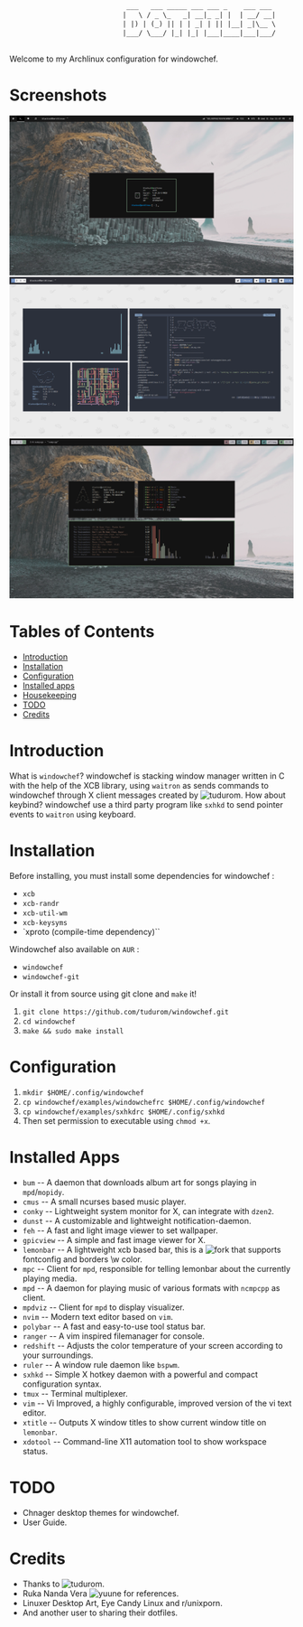 ```

						 	 ___   ___ _____ ___ ___ _    ___ ___ 
							|   \ / _ \_   _| __|_ _| |  | __/ __|
							| |) | (_) || | | _| | || |__| _|\__ \
							|___/ \___/ |_| |_| |___|____|___|___/
                                      

```

Welcome to my Archlinux configuration for windowchef.

Screenshots
===============

![scrot](img/chef.png)
![scrot1](img/chef-arc.png)
![scrot2](img/pebble.png)

Tables of Contents
====================
- [Introduction](#dotfiles)
- [Installation](#managing)
- [Configuration](#installing)
- [Installed apps](#how-it-works)
- [Housekeeping](#tldr)
- [TODO](#my-shell)
- [Credits](#vim)


Introduction
===============

What is `windowchef`? windowchef is stacking window manager written in C with the help of the XCB library,
using `waitron` as sends commands to windowchef through X client messages created by ![tudurom](https://github.com/tudurom/).
How about keybind? windowchef use a third party program like `sxhkd` to send pointer events to `waitron` using keyboard.

Installation
===============

Before installing, you must install some dependencies for windowchef :
* `xcb`
* `xcb-randr`
* `xcb-util-wm`
* `xcb-keysyms`
* `xproto (compile-time dependency)``

Windowchef also available on `AUR` :
* `windowchef`
* `windowchef-git`

Or install it from source using git clone and `make` it!
1. `git clone https://github.com/tudurom/windowchef.git`
2. `cd windowchef`
3. `make && sudo make install`

Configuration
===============

1. `mkdir $HOME/.config/windowchef`
2. `cp windowchef/examples/windowchefrc $HOME/.config/windowchef`
3. `cp windowchef/examples/sxhkdrc $HOME/.config/sxhkd`
4. Then set permission to executable using `chmod +x`.

Installed Apps
===============

* `bum` -- A daemon that downloads album art for songs playing in `mpd`/`mopidy`.
* `cmus` -- A small ncurses based music player.
* `conky` -- Lightweight system monitor for X, can integrate with `dzen2`.
* `dunst` -- A customizable and lightweight notification-daemon.
* `feh` -- A fast and light image viewer to set wallpaper.
* `gpicview` -- A simple and fast image viewer for X.
* `lemonbar` -- A lightweight xcb based bar, this is a ![fork](https://github.com/dark-yux/bar) that supports fontconfig and borders \w color.
* `mpc` -- Client for `mpd`, responsible for telling lemonbar about the currently playing media.
* `mpd` -- A daemon for playing music of various formats with `ncmpcpp` as client.
* `mpdviz` -- Client for `mpd` to display visualizer.
* `nvim` -- Modern text editor based on `vim`.
* `polybar` -- A fast and easy-to-use tool status bar.
* `ranger` -- A vim inspired filemanager for console.
* `redshift` -- Adjusts the color temperature of your screen according to your surroundings.
* `ruler` -- A window rule daemon like `bspwm`.
* `sxhkd` -- Simple X hotkey daemon with a powerful and compact configuration syntax.
* `tmux` -- Terminal multiplexer.
* `vim` -- Vi Improved, a highly configurable, improved version of the vi text editor.
* `xtitle` -- Outputs X window titles to show current window title on `lemonbar`.
* `xdotool` -- Command-line X11 automation tool to show workspace status.


TODO
===============
* Chnager desktop themes for windowchef.
* User Guide.

Credits
===============
* Thanks to ![tudurom](https://github.com/tudurom/).
* Ruka Nanda Vera ![yuune]() for references.
* Linuxer Desktop Art, Eye Candy Linux and r/unixporn.
* And another user to sharing their dotfiles.

